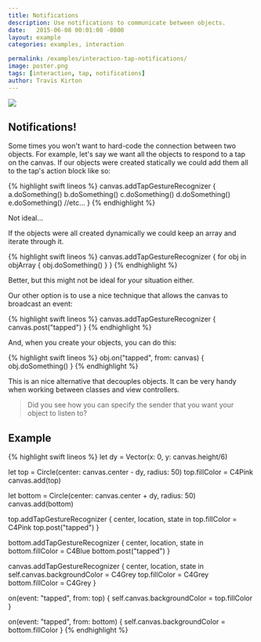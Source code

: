 ```yaml
---
title: Notifications
description: Use notifications to communicate between objects.
date:   2015-06-08 00:01:00 -0800
layout: example
categories: examples, interaction

permalink: /examples/interaction-tap-notifications/
image: poster.png
tags: [interaction, tap, notifications]
author: Travis Kirton
---
```

![](tap-notifications.png)

## Notifications!
Some times you won't want to hard-code the connection between two objects. For example, let's say we want all the objects to respond to a tap on the canvas. If our objects were created statically we could add them all to the tap's action block like so:

{% highlight swift lineos %}
canvas.addTapGestureRecognizer {
    a.doSomething()
    b.doSomething()
    c.doSomething()
    d.doSomething()
    e.doSomething()
    //etc...
}
{% endhighlight %}

Not ideal...

If the objects were all created dynamically we could keep an array and iterate through it.

{% highlight swift lineos %}
canvas.addTapGestureRecognizer {
    for obj in objArray {
        obj.doSomething()
    }
}
{% endhighlight %}

Better, but this might not be ideal for your situation either.

Our other option is to use a nice technique that allows the canvas to broadcast an event:

{% highlight swift lineos %}
canvas.addTapGestureRecognizer {
    canvas.post("tapped")
}
{% endhighlight %}

And, when you create your objects, you can do this:

{% highlight swift lineos %}
obj.on("tapped", from: canvas) {
    obj.doSomething()
}
{% endhighlight %}

This is an nice alternative that decouples objects. It can be very handy when working between classes and view controllers.

> Did you see how you can specify the sender that you want your object to listen to?

## Example
{% highlight swift lineos %}
let dy = Vector(x: 0, y: canvas.height/6)

let top = Circle(center: canvas.center - dy, radius: 50)
top.fillColor = C4Pink
canvas.add(top)

let bottom = Circle(center: canvas.center + dy, radius: 50)
canvas.add(bottom)

top.addTapGestureRecognizer { center, location, state in
    top.fillColor = C4Pink
    top.post("tapped")
}

bottom.addTapGestureRecognizer { center, location, state in
    bottom.fillColor = C4Blue
    bottom.post("tapped")
}

canvas.addTapGestureRecognizer { center, location, state in
    self.canvas.backgroundColor = C4Grey
    top.fillColor = C4Grey
    bottom.fillColor = C4Grey
}

on(event: "tapped", from: top) {
    self.canvas.backgroundColor = top.fillColor
}

on(event: "tapped", from: bottom) {
    self.canvas.backgroundColor = bottom.fillColor
}
{% endhighlight %}
